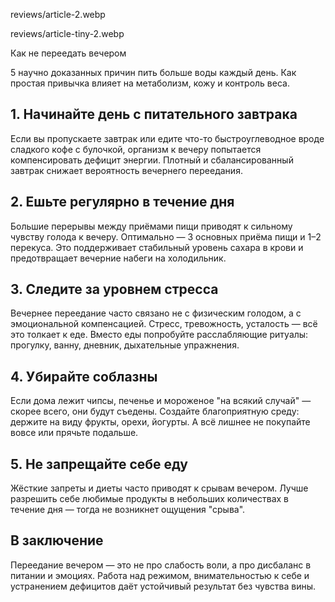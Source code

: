 reviews/article-2.webp

reviews/article-tiny-2.webp

Как не переедать вечером

5 научно доказанных причин пить больше воды каждый день. Как простая привычка влияет на метаболизм, кожу и контроль веса.

## 1. Начинайте день с питательного завтрака

Если вы пропускаете завтрак или едите что-то быстроуглеводное вроде сладкого кофе с булочкой, организм к вечеру попытается компенсировать дефицит энергии. Плотный и сбалансированный завтрак снижает вероятность вечернего переедания.

## 2. Ешьте регулярно в течение дня

Большие перерывы между приёмами пищи приводят к сильному чувству голода к вечеру. Оптимально — 3 основных приёма пищи и 1–2 перекуса. Это поддерживает стабильный уровень сахара в крови и предотвращает вечерние набеги на холодильник.

## 3. Следите за уровнем стресса

Вечернее переедание часто связано не с физическим голодом, а с эмоциональной компенсацией. Стресс, тревожность, усталость — всё это толкает к еде. Вместо еды попробуйте расслабляющие ритуалы: прогулку, ванну, дневник, дыхательные упражнения.

## 4. Убирайте соблазны

Если дома лежит чипсы, печенье и мороженое "на всякий случай" — скорее всего, они будут съедены. Создайте благоприятную среду: держите на виду фрукты, орехи, йогурты. А всё лишнее не покупайте вовсе или прячьте подальше.

## 5. Не запрещайте себе еду

Жёсткие запреты и диеты часто приводят к срывам вечером. Лучше разрешить себе любимые продукты в небольших количествах в течение дня — тогда не возникнет ощущения "срыва".

## В заключение

Переедание вечером — это не про слабость воли, а про дисбаланс в питании и эмоциях. Работа над режимом, внимательностью к себе и устранением дефицитов даёт устойчивый результат без чувства вины.
